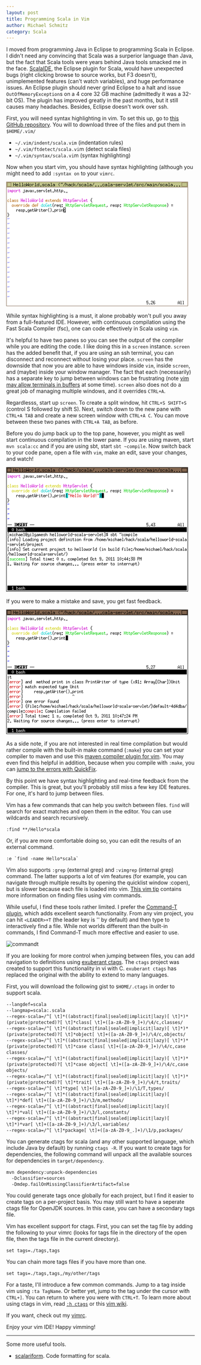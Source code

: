 ```yaml
---
layout: post
title: Programming Scala in Vim
author: Michael Schmitz
category: Scala
---
```


I moved from programming Java in Eclipse to programming Scala in Eclipse.  I
didn't need any convincing that Scala was a surperior language than Java, but
the fact that Scala tools were years behind Java tools smacked me in the
face.  [ScalaIDE](http://www.cala-ide.org/), the
Eclipse plugin for Scala, would have unexpected bugs (right clicking browse to
source works, but F3 doesn't), unimplemented features (can't watch variables),
and huge performance issues.  An Eclipse plugin should never grind Eclipse to
a halt and issue `OutOfMemoryException`s on a 4 core 32 GB machine
(admittedly it was a 32-bit OS).  The plugin has improved greatly in the past
months, but it still causes many headaches. Besides, Eclipse doesn't work over
ssh.

First, you will need syntax highlighting in vim.  To set this up, go to
[this GitHub repository](https://github.com/scala/scala-dist/tree/master/tool-support/src/vim).
You will to download three of the files and put them in `$HOME/.vim/`

* `~/.vim/indent/scala.vim` (indentation rules)
* `~/.vim/ftdetect/scala.vi`m (detect scala files)
* `~/.vim/syntax/scala.vi`m (syntax highlighting)

Now when you start vim, you should have syntax highlighting (although you might need to add `:syntax on` to your `vimrc`.

![syntax](/resources/img/scalavim-syntax.png)

While syntax highlighting is a must, it alone probably won't pull you away from
a full-featured IDE.  However, with continuous compilation using the Fast Scala
Compiler (fsc), one can code effectively in Scala using `vim`.

It's helpful to have two panes so you can see the output of the compiler while
you are editing the code. I like doing this in a `screen` instance. `screen`
has the added benefit that, if you are using an ssh terminal, you can
disconnect and reconnect without losing your place. `screen` has the downside
that now you are able to have windows inside `vim`, inside `screen`, and
(maybe) inside your window manager.  The fact that each (necessarily) has a
separate key to jump between windows can be frustrating (note [vim may allow
terminals in buffers](http://www.vim.org/sponsor/vote_results.php) at some
time). `screen` also does not do a great job of managing multiple windows, and
it overrides `CTRL+A`.

Regardlesss, start up `screen`. To create a split window, hit `CTRL+S SHIFT+S`
(control S followed by shift S). Next, switch down to the new pane with `CTRL+A
TAB` and create a new screen window with `CTRL+A C`. You can move between these
two panes with `CTRL+A TAB`, as before.

Before you do jump back up to the top pane, however, you might as well start
continuous compilation in the lower pane. If you are using maven, start `mvn
scala:cc` and if you are using sbt, start `sbt ~compile`. Now switch back to
your code pane, open a file with `vim`, make an edit, save your changes, and
watch!

![split](/resources/img/scalavim-split.png)

If you were to make a mistake and save, you get fast feedback.

![error](/resources/img/scalavim-error.png)

As a side note, if you are not interested in real time compilation but would
rather compile with the built-in make command (`:make`) you can set your
compiler to maven and use this [maven compiler plugin for
vim](https://gist.github.com/1320359). You may even find this helpful in
addition, because when you compile with `:make`, you can [jump to the errors
with QuickFix](http://vimdoc.sourceforge.net/htmldoc/quickfix.html#:make).

By this point we have syntax highlighting and real-time feedback from the
compiler. This is great, but you'll probably still miss a few key IDE
features. For one, it's hard to jump between files.

Vim has a few commands that can help you switch between files. `find` will
search for exact matches and open them in the editor. You can use wildcards and
search recursively.

    :find **/Hello*scala

Or, if you are more comfortable doing so, you can edit the results of an
external command.

    :e `find -name Hello*scala`

Vim also supports `:grep` (external grep) and `:vimgrep` (internal grep)
command. The latter supports a lot of vim features (for example, you can
navigate through multiple results by opening the quicklist window :copen), but
is slower because each file is loaded into vim. [This vim
tip](http://vim.wikia.com/wiki/Find_in_files_within_Vim) contains more
information on finding files using vim commands.

While useful, I find these tools rather limited. I prefer the [Command-T
plugin](https://wincent.com/products/command-t), which adds excellent search
functionality. From any vim project, you can hit `<LEADER>+T` (the leader key
is '\' by default) and then type to interactively find a file. While not worlds
different than the built-in commands, I find Command-T much more effective and
easier to use.

![commandt](posts/scalavim-commandt.png)

If you are looking for more control when jumping between files, you can add navigation to definitions using [exuberant ctags](http://ctags.sourceforge.net/).  The `ctags` project was created to support this functionality in vi with C. `exuberant ctags` has replaced the original with the ability to extend to many languages.

First, you will download the following gist to `$HOME/.ctags` in order to support scala.

    --langdef=scala
    --langmap=scala:.scala
    --regex-scala=/^[ \t]*((abstract|final|sealed|implicit|lazy)[ \t]*)*(private|protected)?[ \t]*class[ \t]+([a-zA-Z0-9_]+)/\4/c,classes/
    --regex-scala=/^[ \t]*((abstract|final|sealed|implicit|lazy)[ \t]*)*(private|protected)?[ \t]*object[ \t]+([a-zA-Z0-9_]+)/\4/c,objects/
    --regex-scala=/^[ \t]*((abstract|final|sealed|implicit|lazy)[ \t]*)*(private|protected)?[ \t]*case class[ \t]+([a-zA-Z0-9_]+)/\4/c,case classes/
    --regex-scala=/^[ \t]*((abstract|final|sealed|implicit|lazy)[ \t]*)*(private|protected)?[ \t]*case object[ \t]+([a-zA-Z0-9_]+)/\4/c,case objects/
    --regex-scala=/^[ \t]*((abstract|final|sealed|implicit|lazy)[ \t]*)*(private|protected)?[ \t]*trait[ \t]+([a-zA-Z0-9_]+)/\4/t,traits/
    --regex-scala=/^[ \t]*type[ \t]+([a-zA-Z0-9_]+)/\1/T,types/
    --regex-scala=/^[ \t]*((abstract|final|sealed|implicit|lazy)[ \t]*)*def[ \t]+([a-zA-Z0-9_]+)/\3/m,methods/
    --regex-scala=/^[ \t]*((abstract|final|sealed|implicit|lazy)[ \t]*)*val[ \t]+([a-zA-Z0-9_]+)/\3/l,constants/
    --regex-scala=/^[ \t]*((abstract|final|sealed|implicit|lazy)[ \t]*)*var[ \t]+([a-zA-Z0-9_]+)/\3/l,variables/
    --regex-scala=/^[ \t]*package[ \t]+([a-zA-Z0-9_.]+)/\1/p,packages/

You can generate ctags for scala (and any other supported language, which include Java by default) by running `ctags -R`. If you want to create tags for dependencies, the following command will unpack all the available sources for dependencies in `target/dependency`.

    mvn dependency:unpack-dependencies
      -Dclassifier=sources
      -Dmdep.failOnMissingClassifierArtifact=false

You could generate tags once globally for each project, but I find it easier to
create tags on a per-project basis. You may still want to have a seperate ctags
file for OpenJDK sources. In this case, you can have a secondary tags file.

Vim has excellent support for ctags.  First, you can set the tag file by adding
the following to your vimrc (looks for tags file in the directory of the open
file, then the tags file in the current directory).

    set tags=./tags,tags

You can chain more tags files if you have more than one.

    set tags=./tags,tags,/my/other/tags

For a taste, I'll introduce a few common commands. Jump to a tag inside vim
using `:ta TagName`. Or better yet, jump to the tag under the cursor with
`CTRL+]`. You can return to where you were with `CTRL+T`. To learn more about
using ctags in vim, read [`:h ctags`](http://vimdoc.sourceforge.net/htmldoc/tagsrch.html#ctags)
or this [vim wiki](http://vim.wikia.com/wiki/Browsing_programs_with_tags).

If you want, check out my [vimrc](https://gist.github.com/1279915).

Enjoy your vim IDE! Happy vimming!

---

Some more useful tools.

* [scalariform](http://mdr.github.com/scalariform/). Code formatting for scala.

